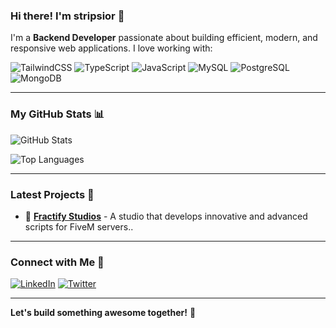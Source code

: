 ### Hi there! I'm stripsior 👋

I'm a **Backend Developer** passionate about building efficient, modern, and responsive web applications. I love working with:

![TailwindCSS](https://img.shields.io/badge/-TailwindCSS-38B2AC?logo=tailwind-css&logoColor=white&style=for-the-badge)
![TypeScript](https://img.shields.io/badge/-TypeScript-3178C6?logo=typescript&logoColor=white&style=for-the-badge)
![JavaScript](https://img.shields.io/badge/-JavaScript-F7DF1E?logo=javascript&logoColor=black&style=for-the-badge)
![MySQL](https://img.shields.io/badge/-MySQL-4479A1?logo=mysql&logoColor=white&style=for-the-badge)
![PostgreSQL](https://img.shields.io/badge/-PostgreSQL-336791?logo=postgresql&logoColor=white&style=for-the-badge)
![MongoDB](https://img.shields.io/badge/-MongoDB-47A248?logo=mongodb&logoColor=white&style=for-the-badge)

---

### My GitHub Stats 📊

![GitHub Stats](https://github-readme-stats.vercel.app/api?username=stripsior&show_icons=true&theme=radical)

![Top Languages](https://github-readme-stats.vercel.app/api/top-langs/?username=stripsior&layout=compact&theme=radical)

---

### Latest Projects 🌟

- 🚀 **[Fractify Studios](https://github.com/stripsior/project1)** - A studio that develops innovative and advanced scripts for FiveM servers..

---

### Connect with Me 👤

[![LinkedIn](https://img.shields.io/badge/-LinkedIn-0A66C2?logo=linkedin&logoColor=white&style=for-the-badge)](https://linkedin.com/in/YOUR_LINKEDIN)
[![Twitter](https://img.shields.io/badge/-Twitter-1DA1F2?logo=twitter&logoColor=white&style=for-the-badge)](https://twitter.com/YOUR_TWITTER)

---

**Let's build something awesome together!** 🌟
